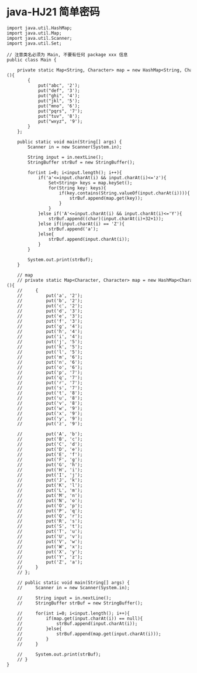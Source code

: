 # java-HJ21 简单密码


    import java.util.HashMap;
    import java.util.Map;
    import java.util.Scanner;
    import java.util.Set;
    
    // 注意类名必须为 Main, 不要有任何 package xxx 信息
    public class Main {
    
        private static Map<String, Character> map = new HashMap<String, Character>(){
            {
                put("abc", '2');
                put("def", '3');
                put("ghi", '4');
                put("jkl", '5');
                put("mno", '6');
                put("pqrs", '7');
                put("tuv", '8');
                put("wxyz", '9');
            }
        };
    
        public static void main(String[] args) {
            Scanner in = new Scanner(System.in);
    
            String input = in.nextLine();
            StringBuffer strBuf = new StringBuffer();
    
            for(int i=0; i<input.length(); i++){
                if('a'<=input.charAt(i) && input.charAt(i)<='z'){
                    Set<String> keys = map.keySet();
                    for(String key: keys){
                        if(key.contains(String.valueOf(input.charAt(i)))){
                            strBuf.append(map.get(key));
                        }
                    }
                }else if('A'<=input.charAt(i) && input.charAt(i)<='Y'){
                    strBuf.append((char)(input.charAt(i)+32+1));
                }else if(input.charAt(i) == 'Z'){
                    strBuf.append('a');
                }else{
                    strBuf.append(input.charAt(i));
                }
            }
    
            System.out.print(strBuf);
        }
    
        // map
        // private static Map<Character, Character> map = new HashMap<Character, Character>(){
        //     {
        //         put('a', '2');
        //         put('b', '2');
        //         put('c', '2');
        //         put('d', '3');
        //         put('e', '3');
        //         put('f', '3');
        //         put('g', '4');
        //         put('h', '4');
        //         put('i', '4');
        //         put('j', '5');
        //         put('k', '5');
        //         put('l', '5');
        //         put('m', '6');
        //         put('n', '6');
        //         put('o', '6');
        //         put('p', '7');
        //         put('q', '7');
        //         put('r', '7');
        //         put('s', '7');
        //         put('t', '8');
        //         put('u', '8');
        //         put('v', '8');
        //         put('w', '9');
        //         put('x', '9');
        //         put('y', '9');
        //         put('z', '9');
    
        //         put('A', 'b');
        //         put('B', 'c');
        //         put('C', 'd');
        //         put('D', 'e');
        //         put('E', 'f');
        //         put('F', 'g');
        //         put('G', 'h');
        //         put('H', 'i');
        //         put('I', 'j');
        //         put('J', 'k');
        //         put('K', 'l');
        //         put('L', 'm');
        //         put('M', 'n');
        //         put('N', 'o');
        //         put('O', 'p');
        //         put('P', 'q');
        //         put('Q', 'r');
        //         put('R', 's');
        //         put('S', 't');
        //         put('T', 'u');
        //         put('U', 'v');
        //         put('V', 'w');
        //         put('W', 'x');
        //         put('X', 'y');
        //         put('Y', 'z');
        //         put('Z', 'a');
        //     }
        // };
    
        // public static void main(String[] args) {
        //     Scanner in = new Scanner(System.in);
    
        //     String input = in.nextLine();
        //     StringBuffer strBuf = new StringBuffer();
    
        //     for(int i=0; i<input.length(); i++){
        //         if(map.get(input.charAt(i)) == null){
        //             strBuf.append(input.charAt(i));
        //         }else{
        //             strBuf.append(map.get(input.charAt(i)));
        //         }
        //     }
    
        //     System.out.print(strBuf);
        // }
    }

  

